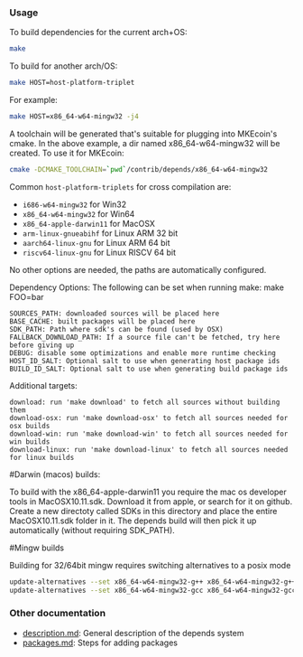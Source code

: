 ### Usage

To build dependencies for the current arch+OS:

```bash
make
```

To build for another arch/OS:

```bash
make HOST=host-platform-triplet
```

For example:

```bash
make HOST=x86_64-w64-mingw32 -j4
```

A toolchain will be generated that's suitable for plugging into MKEcoin's
cmake. In the above example, a dir named x86_64-w64-mingw32 will be
created. To use it for MKEcoin:

```bash
cmake -DCMAKE_TOOLCHAIN=`pwd`/contrib/depends/x86_64-w64-mingw32
```

Common `host-platform-triplets` for cross compilation are:

- `i686-w64-mingw32` for Win32
- `x86_64-w64-mingw32` for Win64
- `x86_64-apple-darwin11` for MacOSX
- `arm-linux-gnueabihf` for Linux ARM 32 bit
- `aarch64-linux-gnu` for Linux ARM 64 bit
- `riscv64-linux-gnu` for Linux RISCV 64 bit

No other options are needed, the paths are automatically configured.

Dependency Options:
The following can be set when running make: make FOO=bar

```
SOURCES_PATH: downloaded sources will be placed here
BASE_CACHE: built packages will be placed here
SDK_PATH: Path where sdk's can be found (used by OSX)
FALLBACK_DOWNLOAD_PATH: If a source file can't be fetched, try here before giving up
DEBUG: disable some optimizations and enable more runtime checking
HOST_ID_SALT: Optional salt to use when generating host package ids
BUILD_ID_SALT: Optional salt to use when generating build package ids
```

Additional targets:

```
download: run 'make download' to fetch all sources without building them
download-osx: run 'make download-osx' to fetch all sources needed for osx builds
download-win: run 'make download-win' to fetch all sources needed for win builds
download-linux: run 'make download-linux' to fetch all sources needed for linux builds
```

#Darwin (macos) builds:

To build with the x86_64-apple-darwin11 you require the mac os developer tools in MacOSX10.11.sdk. 
Download it from apple, or search for it on github. Create a new directoty called SDKs in this
directory and place the entire MacOSX10.11.sdk folder in it. The depends build will then pick it up automatically
(without requiring SDK_PATH). 


#Mingw builds

Building for 32/64bit mingw requires switching alternatives to a posix mode

```bash
update-alternatives --set x86_64-w64-mingw32-g++ x86_64-w64-mingw32-g++-posix
update-alternatives --set x86_64-w64-mingw32-gcc x86_64-w64-mingw32-gcc-posix
```

### Other documentation

- [description.md](description.md): General description of the depends system
- [packages.md](packages.md): Steps for adding packages

